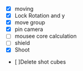 - [x] moving
- [x] Lock Rotation and y
- [x] move group
- [x] pin camera
- [ ] mousee core calculation
- [ ] shield 
- [x] Shoot 
- [ ]Delete shot cubes